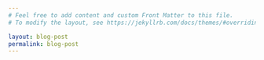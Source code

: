 ```yaml
---
# Feel free to add content and custom Front Matter to this file.
# To modify the layout, see https://jekyllrb.com/docs/themes/#overriding-theme-defaults

layout: blog-post
permalink: blog-post
---
```

